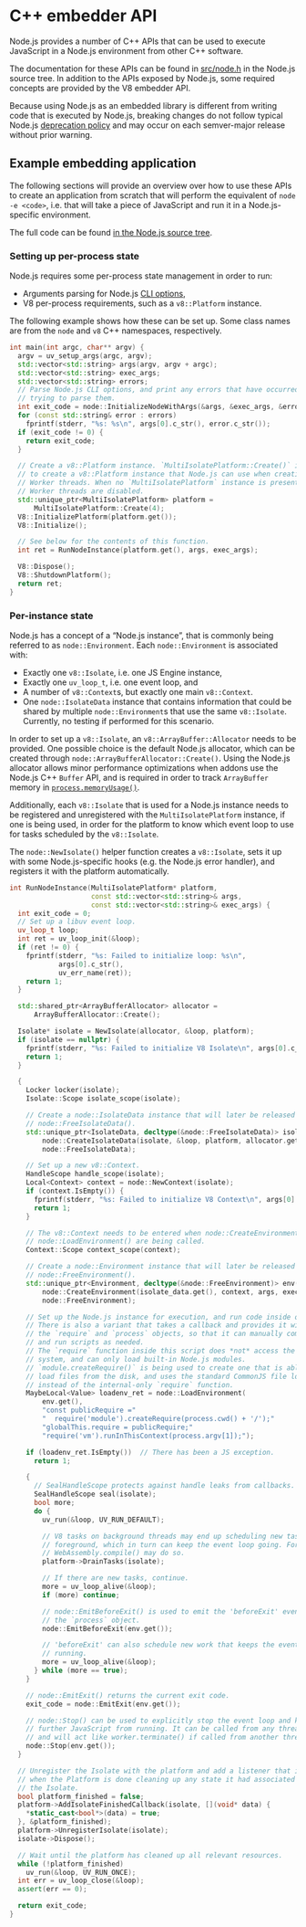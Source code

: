 # C++ embedder API

<!--introduced_in=v14.0.0-->

Node.js provides a number of C++ APIs that can be used to execute JavaScript
in a Node.js environment from other C++ software.

The documentation for these APIs can be found in [src/node.h][] in the Node.js
source tree. In addition to the APIs exposed by Node.js, some required concepts
are provided by the V8 embedder API.

Because using Node.js as an embedded library is different from writing code
that is executed by Node.js, breaking changes do not follow typical Node.js
[deprecation policy][] and may occur on each semver-major release without prior
warning.

## Example embedding application

The following sections will provide an overview over how to use these APIs
to create an application from scratch that will perform the equivalent of
`node -e <code>`, i.e. that will take a piece of JavaScript and run it in
a Node.js-specific environment.

The full code can be found [in the Node.js source tree][embedtest.cc].

### Setting up per-process state

Node.js requires some per-process state management in order to run:

* Arguments parsing for Node.js [CLI options][],
* V8 per-process requirements, such as a `v8::Platform` instance.

The following example shows how these can be set up. Some class names are from
the `node` and `v8` C++ namespaces, respectively.

```cpp
int main(int argc, char** argv) {
  argv = uv_setup_args(argc, argv);
  std::vector<std::string> args(argv, argv + argc);
  std::vector<std::string> exec_args;
  std::vector<std::string> errors;
  // Parse Node.js CLI options, and print any errors that have occurred while
  // trying to parse them.
  int exit_code = node::InitializeNodeWithArgs(&args, &exec_args, &errors);
  for (const std::string& error : errors)
    fprintf(stderr, "%s: %s\n", args[0].c_str(), error.c_str());
  if (exit_code != 0) {
    return exit_code;
  }

  // Create a v8::Platform instance. `MultiIsolatePlatform::Create()` is a way
  // to create a v8::Platform instance that Node.js can use when creating
  // Worker threads. When no `MultiIsolatePlatform` instance is present,
  // Worker threads are disabled.
  std::unique_ptr<MultiIsolatePlatform> platform =
      MultiIsolatePlatform::Create(4);
  V8::InitializePlatform(platform.get());
  V8::Initialize();

  // See below for the contents of this function.
  int ret = RunNodeInstance(platform.get(), args, exec_args);

  V8::Dispose();
  V8::ShutdownPlatform();
  return ret;
}
```

### Per-instance state

Node.js has a concept of a “Node.js instance”, that is commonly being referred
to as `node::Environment`. Each `node::Environment` is associated with:

* Exactly one `v8::Isolate`, i.e. one JS Engine instance,
* Exactly one `uv_loop_t`, i.e. one event loop, and
* A number of `v8::Context`s, but exactly one main `v8::Context`.
* One `node::IsolateData` instance that contains information that could be
  shared by multiple `node::Environment`s that use the same `v8::Isolate`.
  Currently, no testing if performed for this scenario.

In order to set up a `v8::Isolate`, an `v8::ArrayBuffer::Allocator` needs
to be provided. One possible choice is the default Node.js allocator, which
can be created through `node::ArrayBufferAllocator::Create()`. Using the Node.js
allocator allows minor performance optimizations when addons use the Node.js
C++ `Buffer` API, and is required in order to track `ArrayBuffer` memory in
[`process.memoryUsage()`][].

Additionally, each `v8::Isolate` that is used for a Node.js instance needs to
be registered and unregistered with the `MultiIsolatePlatform` instance, if one
is being used, in order for the platform to know which event loop to use
for tasks scheduled by the `v8::Isolate`.

The `node::NewIsolate()` helper function creates a `v8::Isolate`,
sets it up with some Node.js-specific hooks (e.g. the Node.js error handler),
and registers it with the platform automatically.

```cpp
int RunNodeInstance(MultiIsolatePlatform* platform,
                    const std::vector<std::string>& args,
                    const std::vector<std::string>& exec_args) {
  int exit_code = 0;
  // Set up a libuv event loop.
  uv_loop_t loop;
  int ret = uv_loop_init(&loop);
  if (ret != 0) {
    fprintf(stderr, "%s: Failed to initialize loop: %s\n",
            args[0].c_str(),
            uv_err_name(ret));
    return 1;
  }

  std::shared_ptr<ArrayBufferAllocator> allocator =
      ArrayBufferAllocator::Create();

  Isolate* isolate = NewIsolate(allocator, &loop, platform);
  if (isolate == nullptr) {
    fprintf(stderr, "%s: Failed to initialize V8 Isolate\n", args[0].c_str());
    return 1;
  }

  {
    Locker locker(isolate);
    Isolate::Scope isolate_scope(isolate);

    // Create a node::IsolateData instance that will later be released using
    // node::FreeIsolateData().
    std::unique_ptr<IsolateData, decltype(&node::FreeIsolateData)> isolate_data(
        node::CreateIsolateData(isolate, &loop, platform, allocator.get()),
        node::FreeIsolateData);

    // Set up a new v8::Context.
    HandleScope handle_scope(isolate);
    Local<Context> context = node::NewContext(isolate);
    if (context.IsEmpty()) {
      fprintf(stderr, "%s: Failed to initialize V8 Context\n", args[0].c_str());
      return 1;
    }

    // The v8::Context needs to be entered when node::CreateEnvironment() and
    // node::LoadEnvironment() are being called.
    Context::Scope context_scope(context);

    // Create a node::Environment instance that will later be released using
    // node::FreeEnvironment().
    std::unique_ptr<Environment, decltype(&node::FreeEnvironment)> env(
        node::CreateEnvironment(isolate_data.get(), context, args, exec_args),
        node::FreeEnvironment);

    // Set up the Node.js instance for execution, and run code inside of it.
    // There is also a variant that takes a callback and provides it with
    // the `require` and `process` objects, so that it can manually compile
    // and run scripts as needed.
    // The `require` function inside this script does *not* access the file
    // system, and can only load built-in Node.js modules.
    // `module.createRequire()` is being used to create one that is able to
    // load files from the disk, and uses the standard CommonJS file loader
    // instead of the internal-only `require` function.
    MaybeLocal<Value> loadenv_ret = node::LoadEnvironment(
        env.get(),
        "const publicRequire ="
        "  require('module').createRequire(process.cwd() + '/');"
        "globalThis.require = publicRequire;"
        "require('vm').runInThisContext(process.argv[1]);");

    if (loadenv_ret.IsEmpty())  // There has been a JS exception.
      return 1;

    {
      // SealHandleScope protects against handle leaks from callbacks.
      SealHandleScope seal(isolate);
      bool more;
      do {
        uv_run(&loop, UV_RUN_DEFAULT);

        // V8 tasks on background threads may end up scheduling new tasks in the
        // foreground, which in turn can keep the event loop going. For example,
        // WebAssembly.compile() may do so.
        platform->DrainTasks(isolate);

        // If there are new tasks, continue.
        more = uv_loop_alive(&loop);
        if (more) continue;

        // node::EmitBeforeExit() is used to emit the 'beforeExit' event on
        // the `process` object.
        node::EmitBeforeExit(env.get());

        // 'beforeExit' can also schedule new work that keeps the event loop
        // running.
        more = uv_loop_alive(&loop);
      } while (more == true);
    }

    // node::EmitExit() returns the current exit code.
    exit_code = node::EmitExit(env.get());

    // node::Stop() can be used to explicitly stop the event loop and keep
    // further JavaScript from running. It can be called from any thread,
    // and will act like worker.terminate() if called from another thread.
    node::Stop(env.get());
  }

  // Unregister the Isolate with the platform and add a listener that is called
  // when the Platform is done cleaning up any state it had associated with
  // the Isolate.
  bool platform_finished = false;
  platform->AddIsolateFinishedCallback(isolate, [](void* data) {
    *static_cast<bool*>(data) = true;
  }, &platform_finished);
  platform->UnregisterIsolate(isolate);
  isolate->Dispose();

  // Wait until the platform has cleaned up all relevant resources.
  while (!platform_finished)
    uv_run(&loop, UV_RUN_ONCE);
  int err = uv_loop_close(&loop);
  assert(err == 0);

  return exit_code;
}
```

[`process.memoryUsage()`]: process.md#process_process_memoryusage
[CLI options]: cli.md
[deprecation policy]: deprecations.md
[embedtest.cc]: https://github.com/nodejs/node/blob/master/test/embedding/embedtest.cc
[src/node.h]: https://github.com/nodejs/node/blob/master/src/node.h
